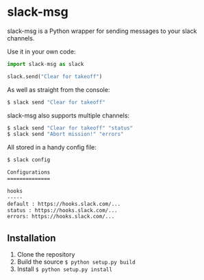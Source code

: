 # slack-msg

slack-msg is a Python wrapper for sending messages to your slack channels.

Use it in your own code:

```python
import slack-msg as slack

slack.send("Clear for takeoff")
```

As well as straight from the console:
```bash
$ slack send "Clear for takeoff"
```

slack-msg also supports multiple channels:

```bash
$ slack send "Clear for takeoff" "status"
$ slack send "Abort mission!" "errors"
```

All stored in a handy config file:

```bash
$ slack config

Configurations
==============

hooks
-----
default : https://hooks.slack.com/...
status : https://hooks.slack.com/...
errors: https://hooks.slack.com/...
```

## Installation

1) Clone the repository
2) Build the source `$ python setup.py build`
3) Install `$ python setup.py install`
